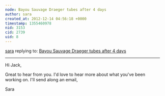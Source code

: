 ```yaml
---
node: Bayou Sauvage Draeger tubes after 4 days
author: sara
created_at: 2012-12-14 04:56:18 +0000
timestamp: 1355460978
nid: 3153
cid: 2739
uid: 8
---
```




[sara](../profile/sara) replying to: [Bayou Sauvage Draeger tubes after 4 days](../notes/shannon/8-6-2012/bayou-sauvage-draeger-tubes-after-4-days)

----
Hi Jack,

Great to hear from you. I'd love to hear more about what you've been working on. I'll send along an email,

Sara